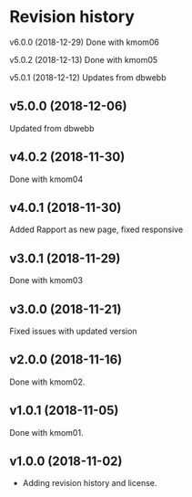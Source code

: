Revision history
=================

v6.0.0 (2018-12-29)
Done with kmom06

v5.0.2 (2018-12-13)
Done with kmom05

v5.0.1 (2018-12-12)
Updates from dbwebb

v5.0.0 (2018-12-06)
----------------
Updated from dbwebb

v4.0.2 (2018-11-30)
-------------------
Done with kmom04

v4.0.1 (2018-11-30)
-------------------
Added Rapport as new page, fixed responsive

v3.0.1 (2018-11-29)
-------------------
Done with kmom03


v3.0.0 (2018-11-21)
-------------------
Fixed issues with updated version


v2.0.0 (2018-11-16)
-------------------
Done with kmom02.


v1.0.1 (2018-11-05)
-------------------
Done with kmom01.


v1.0.0 (2018-11-02)
-------------------

* Adding revision history and license.
